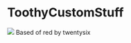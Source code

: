 # ToothyCustomStuff
<img src="https://camo.githubusercontent.com/febe18e2b46f40a76c836e4ec4f03c3512c30f87/68747470733a2f2f696d672e736869656c64732e696f2f62616467652f446973636f72642d6a6f696e253230636861742532302545322538362539322d3733386264372e7376673f7374796c653d666c61742d737175617265">
Based of red by twentysix
